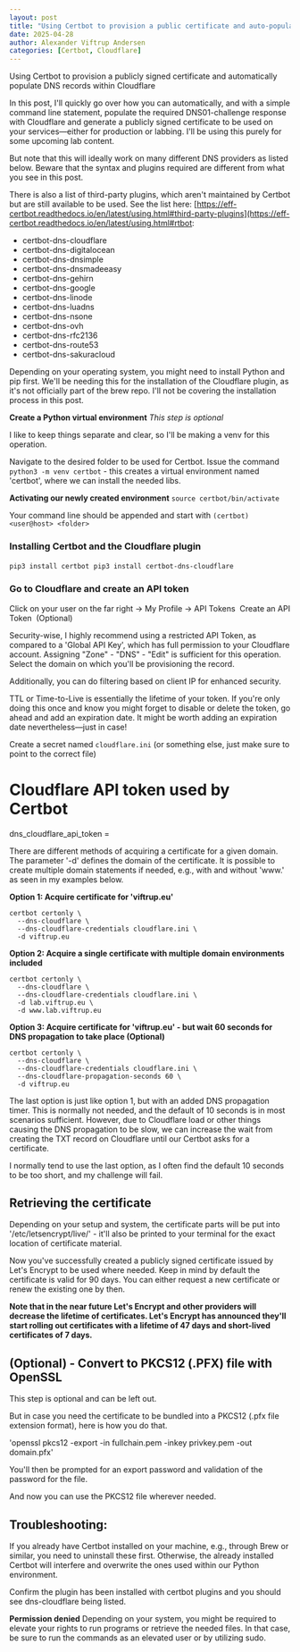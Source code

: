 ```yaml
---
layout: post
title: "Using Certbot to provision a public certificate and auto-populate DNS records in Cloudflare"
date: 2025-04-28
author: Alexander Viftrup Andersen
categories: [Certbot, Cloudflare]
---
```

Using Certbot to provision a publicly signed certificate and automatically populate DNS records within Cloudflare

In this post, I'll quickly go over how you can automatically, and with a simple command line statement, populate the required DNS01-challenge response with Cloudflare and generate a publicly signed certificate to be used on your services—either for production or labbing. I'll be using this purely for some upcoming lab content.

But note that this will ideally work on many different DNS providers as listed below. Beware that the syntax and plugins required are different from what you see in this post.

There is also a list of third-party plugins, which aren't maintained by Certbot but are still available to be used. See the list here:
[https://eff-certbot.readthedocs.io/en/latest/using.html#third-party-plugins](https://eff-certbot.readthedocs.io/en/latest/using.html#rtbot:
- certbot-dns-cloudflare
- certbot-dns-digitalocean
- certbot-dns-dnsimple
- certbot-dns-dnsmadeeasy
- certbot-dns-gehirn
- certbot-dns-google
- certbot-dns-linode
- certbot-dns-luadns
- certbot-dns-nsone
- certbot-dns-ovh
- certbot-dns-rfc2136
- certbot-dns-route53
- certbot-dns-sakuracloud

Depending on your operating system, you might need to install Python and pip first. We'll be needing this for the installation of the Cloudflare plugin, as it's not officially part of the brew repo. I'll not be covering the installation process in this post.

**Create a Python virtual environment**
*This step is optional*

I like to keep things separate and clear, so I'll be making a venv for this operation.

Navigate to the desired folder to be used for Certbot.
Issue the command `python3 -m venv certbot` - this creates a virtual environment named 'certbot', where we can install the needed libs.

**Activating our newly created environment**
`source certbot/bin/activate`

Your command line should be appended and start with `(certbot) <user@host> <folder>`

### Installing Certbot and the Cloudflare plugin
`pip3 install certbot`  
`pip3 install certbot-dns-cloudflare`

### Go to Cloudflare and create an API token
Click on your user on the far right -> My Profile -> API Tokens  
Create an API Token  
(Optional)

Security-wise, I highly recommend using a restricted API Token, as compared to a 'Global API Key', which has full permission to your Cloudflare account. Assigning "Zone" - "DNS" - "Edit" is sufficient for this operation. Select the domain on which you'll be provisioning the record.

Additionally, you can do filtering based on client IP for enhanced security.

TTL or Time-to-Live is essentially the lifetime of your token. If you're only doing this once and know you might forget to disable or delete the token, go ahead and add an expiration date. It might be worth adding an expiration date nevertheless—just in case!

Create a secret named `cloudflare.ini` (or something else, just make sure to point to the correct file)

# Cloudflare API token used by Certbot
dns_cloudflare_api_token = <TOKEN>

There are different methods of acquiring a certificate for a given domain. 
The parameter '-d' defines the domain of the certificate. It is possible to create multiple domain statements if needed, e.g., with and without 'www.' as seen in my examples below.

<b>Option 1: Acquire certificate for 'viftrup.eu'</b>
```text
certbot certonly \
  --dns-cloudflare \
  --dns-cloudflare-credentials cloudflare.ini \
  -d viftrup.eu
```
**Option 2: Acquire a single certificate with multiple domain environments included**
```text
certbot certonly \
  --dns-cloudflare \
  --dns-cloudflare-credentials cloudflare.ini \
  -d lab.viftrup.eu \
  -d www.lab.viftrup.eu
```

**Option 3: Acquire certificate for 'viftrup.eu' - but wait 60 seconds for DNS propagation to take place (Optional)**
```text
certbot certonly \
  --dns-cloudflare \
  --dns-cloudflare-credentials cloudflare.ini \
  --dns-cloudflare-propagation-seconds 60 \
  -d viftrup.eu
```

The last option is just like option 1, but with an added DNS propagation timer. This is normally not needed, and the default of 10 seconds is in most scenarios sufficient. However, due to Cloudflare load or other things causing the DNS propagation to be slow, we can increase the wait from creating the TXT record on Cloudflare until our Certbot asks for a certificate.

I normally tend to use the last option, as I often find the default 10 seconds to be too short, and my challenge will fail.

<h2>Retrieving the certificate</h2>
Depending on your setup and system, the certificate parts will be put into '/etc/letsencrypt/live/<domain>' - it'll also be printed to your terminal for the exact location of certificate material.

Now you've successfully created a publicly signed certificate issued by Let's Encrypt to be used where needed. Keep in mind by default the certificate is valid for 90 days. You can either request a new certificate or renew the existing one by then.

**Note that in the near future Let's Encrypt and other providers will decrease the lifetime of certificates. Let's Encrypt has announced they'll start rolling out certificates with a lifetime of 47 days and short-lived certificates of 7 days.**

<h2>(Optional) - Convert to PKCS12 (.PFX) file with OpenSSL</h2>
This step is optional and can be left out.

But in case you need the certificate to be bundled into a PKCS12 (.pfx file extension format), here is how you do that.

'openssl pkcs12 -export -in fullchain.pem -inkey privkey.pem -out domain.pfx'

You'll then be prompted for an export password and validation of the password for the file.

And now you can use the PKCS12 file wherever needed.

<h2>Troubleshooting:</h2>
If you already have Certbot installed on your machine, e.g., through Brew or similar, you need to uninstall these first. Otherwise, the already installed Certbot will interfere and overwrite the ones used within our Python environment.

Confirm the plugin has been installed with certbot plugins and you should see dns-cloudflare being listed.

**Permission denied**
Depending on your system, you might be required to elevate your rights to run programs or retrieve the needed files. In that case, be sure to run the commands as an elevated user or by utilizing sudo.

